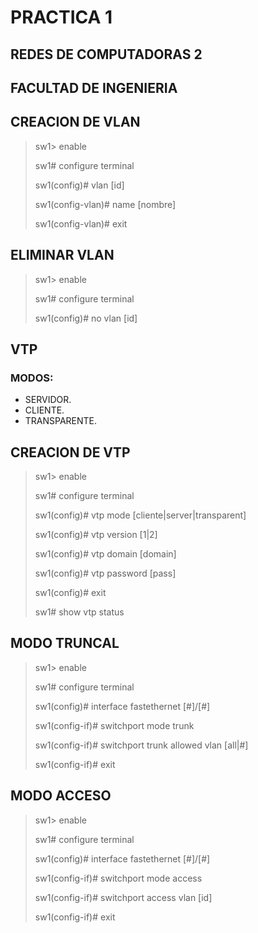 # PRACTICA 1
## REDES DE COMPUTADORAS 2
## FACULTAD DE INGENIERIA
## CREACION DE VLAN
>sw1> enable
>
>sw1# configure terminal
>
>sw1(config)# vlan [id]
>
>sw1(config-vlan)# name [nombre]
>
>sw1(config-vlan)# exit
>

## ELIMINAR VLAN
>sw1> enable
>
>sw1# configure terminal
>
>sw1(config)# no vlan [id]
>

##  VTP
### MODOS:
*   SERVIDOR.
*   CLIENTE.
*   TRANSPARENTE.
## CREACION DE VTP
>sw1> enable
>
>sw1# configure terminal
>
>sw1(config)# vtp mode [cliente|server|transparent]
>
>sw1(config)# vtp version [1|2]
>
>sw1(config)# vtp domain [domain]
>
>sw1(config)# vtp password [pass]
>
>sw1(config)# exit
>
>sw1# show vtp status

## MODO TRUNCAL
>sw1> enable
>
>sw1# configure terminal
>
>sw1(config)# interface fastethernet [#]/[#]
>
>sw1(config-if)# switchport mode trunk
>
>sw1(config-if)# switchport trunk allowed vlan [all|#]
>
>sw1(config-if)# exit

## MODO ACCESO
>sw1> enable
>
>sw1# configure terminal
>
>sw1(config)# interface fastethernet [#]/[#]
>
>sw1(config-if)# switchport mode access
>
>sw1(config-if)# switchport access vlan [id]
>
>sw1(config-if)# exit








